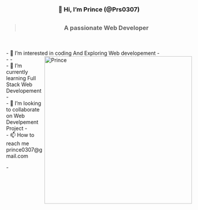   #            <h3 align="center">                     👋 Hi, I’m Prince (@Prs0307)</h3>
  >## <h3 align="center">A passionate Web Developer</h3>
  </br>
  </br>
- 👀 I’m interested in coding And Exploring Web developement
- </br>
- <img align="right" alt="Prince" width="400" src="file:///C:/Users/prince%20sahu/Downloads/runweb.gif">
- </br>
- 🌱 I’m currently learning Full Stack Web Developement
- </br>
- 💞️ I’m looking to collaborate on Web Develpement Project
- </br>
- 📫 How to reach me prince0307@gmail.com

-</br>

<!---
Prs0307/Prs0307 is a ✨ special ✨ repository because its `README.md` (this file) appears on your GitHub profile.
You can click the Preview link to take a look at your changes.
--->

